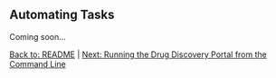 ## Automating Tasks

Coming soon...

[Back to: README](../README.md) | [Next: Running the Drug Discovery Portal from the Command Line](drug_discovery.md)
